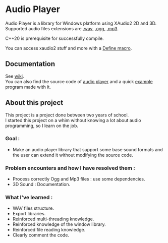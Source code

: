 # Audio Player 

Audio Player is a library for Windows platform using XAudio2 2D and 3D.<br />
Supported audio files extensions are [.wav](https://en.wikipedia.org/wiki/WAV), [.ogg](https://en.wikipedia.org/wiki/Ogg), [.mp3](https://en.wikipedia.org/wiki/MP3).

C++20 is prerequisite for successfully compile. 

You can access xaudio2 stuff and more with a [Define macro](https://github.com/Tama-sama/AudioPlayer/wiki). 

## Documentation

See [wiki](https://github.com/Tama-sama/AudioPlayer/wiki).<br />
You can also find the source code of [audio player](https://github.com/Tama-sama/AudioPlayer/tree/main/Audio%20player) and a quick [example](https://github.com/Tama-sama/AudioPlayer/tree/main/Example) program made with it.

## About this project

This project is a project done between two years of school.<br />
I started this project on a whim without knowing a lot about audio programming, so I learn on the job.

### Goal :
- Make an audio player library that support some base sound formats and the user can extend it without modifying the source code.

### Problem encounters and how I have resolved them : 
- Process correctly Ogg and Mp3 files : use some dependencies.  
- 3D Sound : Documentation.

### What I've learned :
- WAV files structure.
- Export libraries.
- Reinforced multi-threading knowledge.
- Reinforced knowledge of the window library.
- Reinforced file reading knowledge.
- Clearly comment the code.
